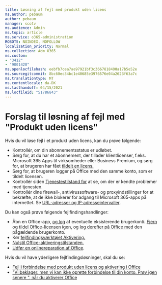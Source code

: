 ```yaml
---
title: Løsning af fejl med produkt uden licens
ms.author: pebaum
author: pebaum
manager: scotv
ms.audience: Admin
ms.topic: article
ms.service: o365-administration
ROBOTS: NOINDEX, NOFOLLOW
localization_priority: Normal
ms.collection: Adm_O365
ms.custom:
- "3412"
- "9001428"
ms.openlocfilehash: eebfb7cea7ae97921bf3c3667818400a17b5e52e
ms.sourcegitcommit: 8bc60ec34bc1e40685e3976576e04a2623f63a7c
ms.translationtype: MT
ms.contentlocale: da-DK
ms.lasthandoff: 04/15/2021
ms.locfileid: "51786843"
---
```

# <a name="suggestions-for-solving-unlicensed-product-errors"></a>Forslag til løsning af fejl med "Produkt uden licens"

Hvis du vil løse fejl i et produkt uden licens, kan du prøve følgende:

- Kontrollér, om din abonnementsstatus er udløbet.
- Sørg for, at du har et abonnement, der tillader klientlicenser, f.eks. Microsoft 365 Apps til virksomheder eller Business Premium, og sørg for, at brugeren har fået [tildelt en licens.](https://docs.microsoft.com/microsoft-365/admin/add-users/add-users) 
- Sørg for, at brugeren logger på Office med den samme konto, som er tildelt licensen.
- Kontrollér siden [Tjenestestilstand for](https://docs.microsoft.com/office365/enterprise/view-service-health) at se, om der er kendte problemer med tjenesten.
- Kontrollér dine firewall-, antivirussoftware- og proxyindstillinger for at bekræfte, at de ikke blokerer for adgang til Microsoft 365-apps på internettet. Se [URL-adresser og IP-adresseintervaller](https://docs.microsoft.com/office365/enterprise/urls-and-ip-address-ranges).

Du kan også prøve følgende fejlfindingshandlinger: 

- Åbn en Office-app, [og log](https://support.office.com/article/5a20dc11-47e9-4b6f-945d-478cb6d92071) af eventuelle eksisterende brugerkonti. [Fjern](https://docs.microsoft.com/microsoft-365/admin/manage/remove-licenses-from-users) og [tildel Office-licensen](https://docs.microsoft.com/microsoft-365/admin/manage/assign-licenses-to-users) igen, og [log derefter på Office med](https://support.office.com/article/628ea040-f265-49de-b986-be09c3ebf8a9) den pågældende brugerkonto.
- Kør [fejlfindingsværktøjet Aktivering.](https://aka.ms/SARA-OfficeActivation-Alchemy)
- [Nulstil Office-aktiveringstilstanden.](https://docs.microsoft.com/office365/troubleshoot/activation/reset-office-365-proplus-activation-state) 
- [Udfør en onlinereparation af Office](https://support.office.com/Article/7821d4b6-7c1d-4205-aa0e-a6b40c5bb88b).

Hvis du vil have yderligere fejlfindingsløsninger, skal du se: 

- [Fejl i forbindelse med produkt uden licens og aktivering i Office](https://support.office.com/Article/0d23d3c0-c19c-4b2f-9845-5344fedc4380)
- ["Vi beklager, men vi kan ikke oprette forbindelse til din konto. Prøv igen senere ", når du aktiverer Office](https://docs.microsoft.com/office/troubleshoot/activation-installation/issue-when-activate-office-from-office-365)